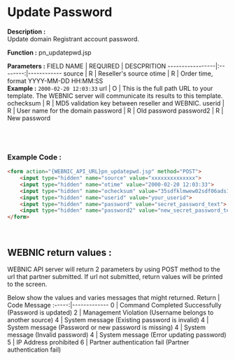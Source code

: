 # Update Password

**Description :** <br>
Update domain Registrant account password.

**Function :** pn_updatepwd.jsp

**Parameters :** 
FIELD NAME | REQUIRED | DESCPRITION
-----------------|:--------:|------------
source | R | Reseller's source
otime | R | Order time, format YYYY-MM-DD HH:MM:SS <br> **Example :** `2000-02-20 12:03:33`
url | O | This is the full path URL to your template. The WEBNIC server will communicate its results to this template.
ochecksum | R | MD5 validation key between reseller and WEBNIC.
userid | R | User name for the domain
password | R | Old password
password2 | R | New password

<br><br>

### Example Code :

```HTML
<form action="{WEBNIC_API_URL}pn_updatepwd.jsp" method="POST"> 
    <input type="hidden" name="source" value="xxxxxxxxxxxxxx"> 
    <input type="hidden" name="otime" value="2000-02-20 12:03:33"> 
    <input type="hidden" name="ochecksum" value="35sdfklmwew02sdf06ads1asd3"> 
    <input type="hidden" name="userid" value="your_userid">
    <input type="hidden" name="password" value="secret_password_text">
    <input type="hidden" name="password2" value="new_secret_password_text">
</form>
```

<br>

WEBNIC return values :
-----
WEBNIC API server will return 2 parameters by using POST method to the url that partner submitted. If url not submitted, return values will be printed to the screen.

Below show the values and varies messages that might returned.
Return | Code Message
:-----:|-------------
0 | Command Completed Successfully (Password is updated)
2 | Management Violation (Username belongs to another source)
4 | System message (Existing password is invalid)
4 | System message (Password or new password is missing)
4 | System message (Invalid password)
4 | System message (Error updating password)
5 | IP Address prohibited
6 | Partner authentication fail (Partner authentication fail)